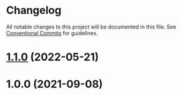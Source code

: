 # Changelog

All notable changes to this project will be documented in this file. See
[Conventional Commits](https://conventionalcommits.org) for guidelines.

# [1.1.0](https://github.com/EightSystems/react-web-mask/compare/v1.0.0...v1.1.0) (2022-05-21)

# 1.0.0 (2021-09-08)
